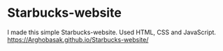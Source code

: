 # Starbucks-website
I made this simple Starbucks-website. Used HTML, CSS and JavaScript.
https://Arghobasak.github.io/Starbucks-website/
